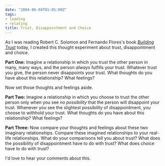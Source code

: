 ```yaml
---
date: "2004-06-04T01:05:00Z"
tags:
- leading
- relating
title: Trust, Disappointment and Choice
---
```


<p> As I was reading Robert C. Solomon and Fernando Flores's book <em>
<a href="http://www.amazon.com/exec/obidos/ASIN/0195161114/dalehemer-20">Building Trust</a>
</em> today, I created this thought experiment about trust, disappointment and choice. </p>
<p>
<strong>Part One:</strong>  Imagine a relationship in which you trust the other person in many, many ways, and the person <em>always</em> fulfills your trust.  Whatever trust you give, the person never disappoints your trust.  What thoughts do you have about this relationship?  What feelings? </p>
<p> Now set those thoughts and feelings aside. </p>
<p>
<strong>Part Two:</strong>  Imagine a relationship in which you choose to trust the other person only when you see <em>no possibility</em> that the person will disappoint your trust.  Whenever you see the slightest possibility of disappointment, you choose to withhold your trust.  What thoughts do you have about this relationship?  What feelings? </p>
<p>
<strong>Part Three:</strong>  Now compare your thoughts and feelings about these two imaginary relationships.  Compare these imagined relationships to your real-life relationships.  What do your comparisons tell you about trust?  What does the possibility of disappointment have to do with trust?  What does choice have to do with trust? </p>
<p> I'd love to hear your comments about this. </p>
